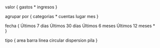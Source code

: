 valor {
    gastos *
    ingresos
}

agrupar por {
    categorias *
    cuentas
    lugar
    mes
}

fecha {
    Últimos 7 días
    Últimos 30 días
    Últimos 6 meses
    Últimos 12 meses *
}

tipo {
    area
    barra
    linea
    circular
    dispersion
    pila
}